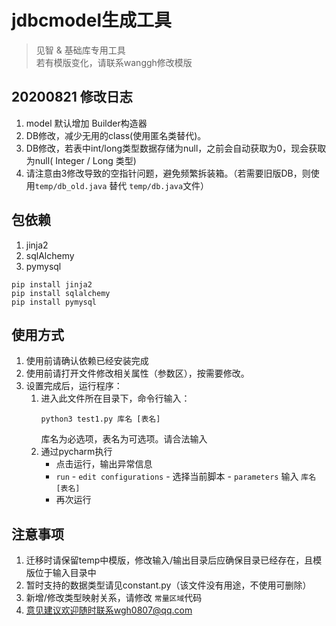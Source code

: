 # jdbcmodel生成工具
> 见智 & 基础库专用工具   
若有模版变化，请联系wanggh修改模版

## 20200821 修改日志
1. model 默认增加 Builder构造器
2. DB修改，减少无用的class(使用匿名类替代)。
3. DB修改，若表中int/long类型数据存储为null，之前会自动获取为0，现会获取为null( Integer / Long 类型)
4. 请注意由3修改导致的空指针问题，避免频繁拆装箱。（若需要旧版DB，则使用`temp/db_old.java` 替代 `temp/db.java`文件）


## 包依赖
1. jinja2
2. sqlAlchemy
3. pymysql
```shell
pip install jinja2
pip install sqlalchemy
pip install pymysql
```

## 使用方式
1. 使用前请确认依赖已经安装完成
2. 使用前请打开文件修改相关属性（参数区），按需要修改。
3. 设置完成后，运行程序：
    1. 进入此文件所在目录下，命令行输入：
        ```shell
        python3 test1.py 库名 [表名]
        ```
        库名为必选项，表名为可选项。请合法输入
    2. 通过pycharm执行 
        - 点击运行，输出异常信息
        - `run` - `edit configurations` - 选择当前脚本 - `parameters` 输入 `库名 [表名]`
        - 再次运行

## 注意事项
1. 迁移时请保留temp中模版，修改输入/输出目录后应确保目录已经存在，且模版位于输入目录中
2. 暂时支持的数据类型请见constant.py（该文件没有用途，不使用可删除）
3. 新增/修改类型映射关系，请修改 `常量区域`代码
4. 意见建议欢迎随时联系wgh0807@qq.com

